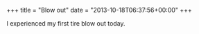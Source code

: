 +++
title = "Blow out"
date = "2013-10-18T06:37:56+00:00"
+++

I experienced my first tire blow out today.
			